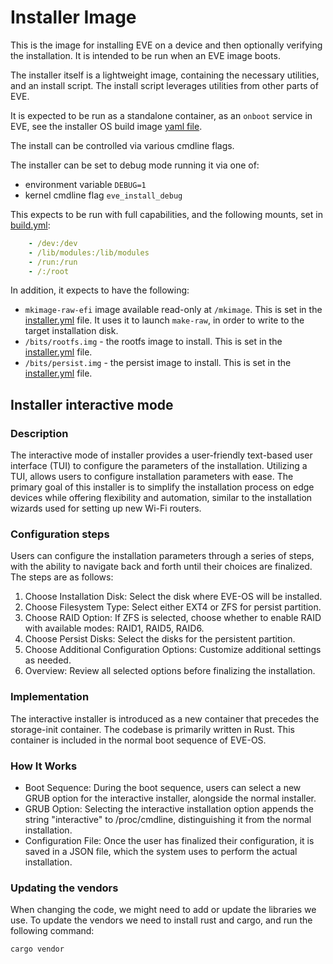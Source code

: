 # Installer Image

This is the image for installing EVE on a device and then optionally verifying the installation.
It is intended to be run when an EVE image boots.

The installer itself is a lightweight image, containing the necessary utilities, and an install script. The install script
leverages utilities from other parts of EVE.

It is expected to be run as a standalone container, as an `onboot` service in EVE, see the installer OS build
image [yaml file](../../images/installer.yml.in).

The install can be controlled via various cmdline flags.

The installer can be set to debug mode running it via one of:

* environment variable `DEBUG=1`
* kernel cmdline flag `eve_install_debug`

This expects to be run with full capabilities, and the following mounts, set in [build.yml](./build.yml):

```yaml
    - /dev:/dev
    - /lib/modules:/lib/modules
    - /run:/run
    - /:/root
```

In addition, it expects to have the following:

* `mkimage-raw-efi` image available read-only at `/mkimage`. This is set in the [installer.yml](../../images/installer.yml.in) file. It uses it to launch `make-raw`, in order to write to the target installation disk.
* `/bits/rootfs.img` - the rootfs image to install. This is set in the [installer.yml](../../images/installer.yml.in) file.
* `/bits/persist.img` - the persist image to install. This is set in the [installer.yml](../../images/installer.yml.in) file.

## Installer interactive mode

### Description

The interactive mode of installer provides a user-friendly text-based user interface (TUI) to configure the parameters of the installation. Utilizing a TUI, allows users to configure installation parameters with ease. The primary goal of this installer is to simplify the installation process on edge devices while offering flexibility and automation, similar to the installation wizards used for setting up new Wi-Fi routers.

### Configuration steps

Users can configure the installation parameters through a series of steps, with the ability to navigate back and forth until their choices are finalized. The steps are as follows:

1. Choose Installation Disk: Select the disk where EVE-OS will be installed.
2. Choose Filesystem Type: Select either EXT4 or ZFS for persist partition.
3. Choose RAID Option: If ZFS is selected, choose whether to enable RAID with available modes: RAID1, RAID5, RAID6.
4. Choose Persist Disks: Select the disks for the persistent partition.
5. Choose Additional Configuration Options: Customize additional settings as needed.
6. Overview: Review all selected options before finalizing the installation.

### Implementation

The interactive installer is introduced as a new container that precedes the storage-init container. The codebase is primarily written in Rust. This container is included in the normal boot sequence of EVE-OS.

### How It Works

* Boot Sequence: During the boot sequence, users can select a new GRUB option for the interactive installer, alongside the normal installer.
* GRUB Option: Selecting the interactive installation option appends the string "interactive" to /proc/cmdline, distinguishing it from the normal installation.
* Configuration File: Once the user has finalized their configuration, it is saved in a JSON file, which the system uses to perform the actual installation.

### Updating the vendors

When changing the code, we might need to add or update the libraries we use. To update the vendors we need to install rust and cargo,
and run the following command:

```bash
cargo vendor
```
